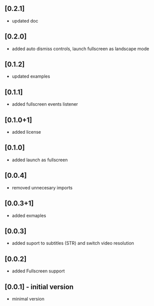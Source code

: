 ## [0.2.1]
* updated doc

## [0.2.0]
* added auto dismiss controls, launch fullscreen as landscape mode

## [0.1.2]
* updated examples

## [0.1.1]
* added fullscreen events listener

## [0.1.0+1]
* added license

## [0.1.0]
* added launch as fullscreen

## [0.0.4]
* removed unnecesary imports

## [0.0.3+1]
* added exmaples

## [0.0.3]
* added suport to subtitles (STR) and switch video resolution

## [0.0.2]
* added Fullscreen support

## [0.0.1] - initial version
* minimal version
